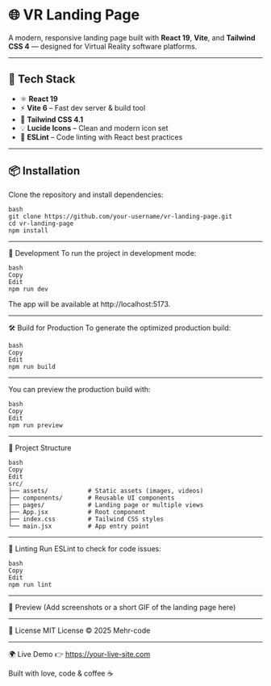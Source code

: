 # 🌐 VR Landing Page

A modern, responsive landing page built with **React 19**, **Vite**, and **Tailwind CSS 4** — designed for Virtual Reality software platforms.

---

## 🚀 Tech Stack

- ⚛️ **React 19**
- ⚡ **Vite 6** – Fast dev server & build tool
- 🎨 **Tailwind CSS 4.1**
- 💡 **Lucide Icons** – Clean and modern icon set
- 🧹 **ESLint** – Code linting with React best practices

---

## 📦 Installation

Clone the repository and install dependencies:
```
bash
git clone https://github.com/your-username/vr-landing-page.git
cd vr-landing-page
npm install
```

---
🧪 Development
To run the project in development mode:
```
bash
Copy
Edit
npm run dev
```
The app will be available at http://localhost:5173.

---


🛠️ Build for Production
To generate the optimized production build:
```
bash
Copy
Edit
npm run build
```
---

You can preview the production build with:
```
bash
Copy
Edit
npm run preview
```
---

📁 Project Structure
```
bash
Copy
Edit
src/
├── assets/           # Static assets (images, videos)
├── components/       # Reusable UI components
├── pages/            # Landing page or multiple views
├── App.jsx           # Root component
├── index.css         # Tailwind CSS styles
└── main.jsx          # App entry point
```

---


🧰 Linting
Run ESLint to check for code issues:
```
bash
Copy
Edit
npm run lint
```
---


📸 Preview
(Add screenshots or a short GIF of the landing page here)

---

📄 License
MIT License © 2025 Mehr-code

---

🌍 Live Demo
👉 https://your-live-site.com

Built with love, code & coffee ☕
